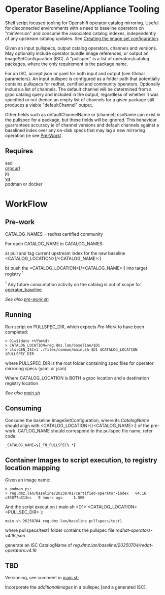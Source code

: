 
# Operator Baseline/Appliance Tooling

Shell script focused tooling for Openshift operator catalog mirroring. Useful for disconnected environments with a need to baseline operators on "minVersion" and consume the associated catalog indexes, independently of any upstream catalog updates. See [Creating the image set configuration](https://docs.redhat.com/en/documentation/openshift_container_platform/4.18/html/disconnected_environments/mirroring-in-disconnected-environments#oc-mirror-building-image-set-config-v2_about-installing-oc-mirror-v2).

Given an input pullspecs, output catalog operators, channels and versions. May optionally include operator bundle image references, or output an ImageSetConfiguration (ISC). A "pullspec" is a list of operators/catalog packages, where the only requirement is the package name. 

For an ISC, accept json or yaml for both input and output (see Global parameters). An input pullspec is configured as a folder path that potentially contains pullspecs for redhat, certified and community operators. Optionally include a list of channels. The default channel will be determined from a grpc catalog query and included in the output, regardless of whether it was specified or not (hence an empty list of channels for a given package still produces a viable "defaultChannel" output. 

Other fields such as defaultChannelName or [channel] csvName can exist in the pullspec for a package, but these fields will be ignored. This behaviour guarrantees accuracy ie of channel versions and default channels against a baselined index over any on-disk specs that may lag a new mirroring operation (ie see [Pre-Work](#Pre-Work)).

## Requires

sed  
[grpcurl](https://github.com/fullstorydev/grpcurl)  
jq  
[yq](https://github.com/mikefarah/yq)  
podman or docker

# WorkFlow

## Pre-work

 CATALOG_NAMES = redhat certified community

 For each CATALOG_NAME in CATALOG_NAMES:

   a) pull and tag current upstream index for the new baseline <CATALOG_LOCATION>[/<CATALOG_NAME>:<VERSION>]

   b) push the <CATALOG_LOCATION>[/<CATALOG_NAME>:<VERSION>] into target registry <sup>1</sup>

<sup>1</sup> Any future consumption activity on the catalog is out of scope for [operator_baseline](https://github.com/damobrisbane/operator_baseline).

_See also [pre-work.sh](./scripts/pre-work.sh)_

## Running

Run script on PULLSPEC_DIR, which expects _Pre-Work_ to have been completed:

```     
> D1=$(date +%Y%m%d)
> CATALOG_LOCATION=reg.dmz.lan/baseline/$D1
> cls;GEN_ISC=1 ./files/common/main.sh $D1 $CATALOG_LOCATION $PULLSPEC_DIR
```
where PULLSPEC_DIR is the root folder containing spec files for operator mirroring specs (yaml or json)

Where CATALOG_LOCATION is BOTH a grpc location and a destination registry location

_See also [main.sh](./scripts/main.sh)_

## Consuming

Consume the baseline ImageSetConfiguration, where its _CatalogName_ should align with <CATALOG_LOCATION>[/<CATALOG_NAME>:<VERSION>] of the pre-work. CATLOG_NAME should correspond to the pullspec file name, refer code:

```
_CATALOG_NAME=${_FN_PULLSPEC%.*}
```

## Container Images to script execution, to registry location mapping


Given an image name:

```
> podman ps:
> reg.dmz.lan/baseline/20250701/certified-operator-index   v4.16     c85077a313ec   9 hours ago     1.5GB
```

And the script execution ( main.sh \<D1\> \<CATALOG_LOCATION\> \<PULLSEC_DIR\> ):

```
main.sh 20250704 reg.dmz.lan/baseline pullspecs/test1
```

where pullspecs/test1 folder contains the pullspec file _redhat-operators-v4.16.json_

generate an ISC CatalogName of _reg.dmz.lan/baseline/20250704/redat-operators:v4.16_


## TBD

Versioning, see comment in [main.sh](./scripts/main.sh)

Incorporate the _additionalImages_ in a pullspec [and a generated ISC].
